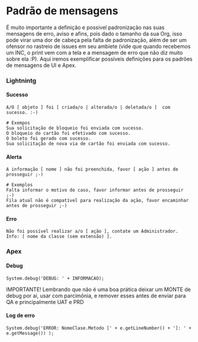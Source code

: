 # Padrão de mensagens

É muito importante a definição e possivel padronização nas suas mensagens de erro, aviso e afins, pois dado o tamanho da sua Org, isso pode virar uma dor de cabeça pela falta de padronização, além de ser um ofensor no rastreio de issues em seu ambiete (vide que quando recebemos um INC, o print vem com a tela e a mensagem de erro que não diz muito sobre ela :P).
Aqui iremos exemplificar possíveis definições para os padrões de mensagens de UI e Apex.

### Lightnintg

#### Sucesso
```
A/O [ objeto ] foi [ criada/o | alterada/o | deletada/o ]  com sucesso. :-)

# Exempos
Sua solicitação de bloqueio foi enviada com sucesso.
O bloqueio do cartão foi efetivado com sucesso.
O boleto foi gerado com sucesso.
Sua solicitação de nova via de cartão foi enviada com sucesso.
```

#### Alerta
```
A informação [ nome ] não foi preenchida, favor [ ação ] antes de prosseguir ;-)

# Exemplos
Falta informar o motivo do caso, favor informar antes de prosseguir ;-)
Fila atual não é compatível para realização da ação, favor encaminhar antes de prosseguir ;-)
```

#### Erro
```
Não foi possível realizar a/o [ ação ], contate um Administrador. Info: [ nome da classe (sem extensão) ].
```

### Apex

#### Debug
```
System.debug('DEBUG: ' + INFORMACAO);
```
IMPORTANTE! Lembrando que não é uma boa prática deixar um MONTE de debug por ai, usar com parcimônia, e remover esses antes de enviar para QA e principalmente UAT e PRD 

#### Log de erro
```
System.debug('ERROR: NomeClase.Metodo [' + e.getLineNumber() + ']: ' + e.getMessage()) );
```
